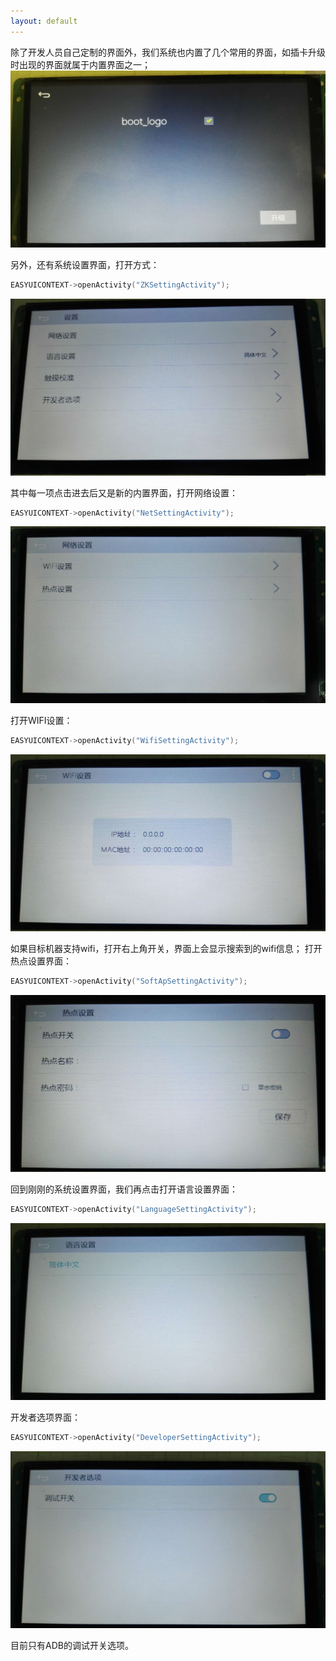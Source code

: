 ```yaml
---
layout: default
---
```

除了开发人员自己定制的界面外，我们系统也内置了几个常用的界面，如插卡升级时出现的界面就属于内置界面之一；
![](images/1065724717.jpg)

另外，还有系统设置界面，打开方式：
```c++
EASYUICONTEXT->openActivity("ZKSettingActivity");
```
![](images/1050526325.jpg)

其中每一项点击进去后又是新的内置界面，打开网络设置：
```c++
EASYUICONTEXT->openActivity("NetSettingActivity");
```
![](images/265806765.jpg)

打开WIFI设置：
```c++
EASYUICONTEXT->openActivity("WifiSettingActivity");
```
![](images/937353833.jpg)

如果目标机器支持wifi，打开右上角开关，界面上会显示搜索到的wifi信息；
打开热点设置界面：
```c++
EASYUICONTEXT->openActivity("SoftApSettingActivity");
```
![](images/1125946876.jpg)

回到刚刚的系统设置界面，我们再点击打开语言设置界面：
```c++
EASYUICONTEXT->openActivity("LanguageSettingActivity");
```
![](images/676072475.jpg)

开发者选项界面：
```c++
EASYUICONTEXT->openActivity("DeveloperSettingActivity");
```
![](images/135395757.jpg)

目前只有ADB的调试开关选项。